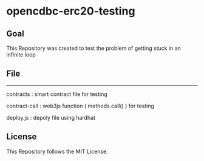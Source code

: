 # opencdbc-erc20-testing

## Goal
This Repository was created to test the problem of getting stuck in an infinite loop

## File 
---

contracts : smart contract file for testing

contract-call : web3js function ( methods.call() ) for testing

deploy.js : depoly file using hardhat

## License
This Repository follows the MIT License.